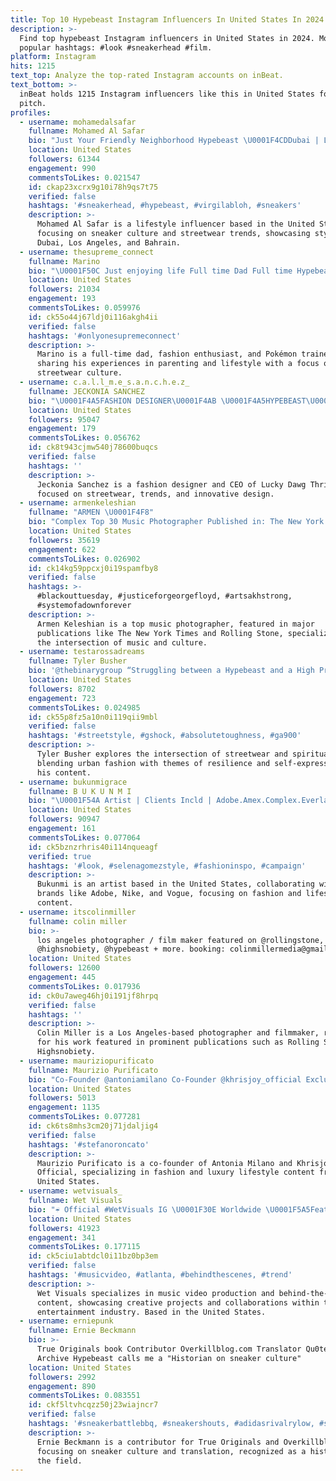 ```yaml
---
title: Top 10 Hypebeast Instagram Influencers In United States In 2024
description: >-
  Find top hypebeast Instagram influencers in United States in 2024. Most
  popular hashtags: #look #sneakerhead #film.
platform: Instagram
hits: 1215
text_top: Analyze the top-rated Instagram accounts on inBeat.
text_bottom: >-
  inBeat holds 1215 Instagram influencers like this in United States for you to
  pitch.
profiles:
  - username: mohamedalsafar
    fullname: Mohamed Al Safar
    bio: "Just Your Friendly Neighborhood Hypebeast \U0001F4CDDubai | Los Angeles | Bahrain ▶️ YouTube: Mohamed Al Safar TikTok: Mohamed.AlSafar Blessed \U0001F468‍\U0001F469‍\U0001F467‍\U0001F466 \U0001F1E7\U0001F1ED"
    location: United States
    followers: 61344
    engagement: 990
    commentsToLikes: 0.021547
    id: ckap23xcrx9g10i78h9qs7t75
    verified: false
    hashtags: '#sneakerhead, #hypebeast, #virgilabloh, #sneakers'
    description: >-
      Mohamed Al Safar is a lifestyle influencer based in the United States,
      focusing on sneaker culture and streetwear trends, showcasing styles from
      Dubai, Los Angeles, and Bahrain.
  - username: thesupreme_connect
    fullname: Marino
    bio: "\U0001F50C Just enjoying life Full time Dad Full time Hypebeast Full time Pokemon Trainer Make sure u follow @thepokemon_connect"
    location: United States
    followers: 21034
    engagement: 193
    commentsToLikes: 0.059976
    id: ck55o44j67ldj0i116akgh4ii
    verified: false
    hashtags: '#onlyonesupremeconnect'
    description: >-
      Marino is a full-time dad, fashion enthusiast, and Pokémon trainer,
      sharing his experiences in parenting and lifestyle with a focus on
      streetwear culture.
  - username: c.a.l.l_m.e_s.a.n.c.h.e.z_
    fullname: JECKONIA SANCHEZ
    bio: "\U0001F4A5FASHION DESIGNER\U0001F4AB \U0001F4A5HYPEBEAST\U0001F4AB \U0001F4A5TRENDSTAR\U0001F4AB \U0001F4A5C.E.O @luckydawgthrift \U0001F4A5WE DELIVER ☎️ 0791072139 \"I HIDE ALL MY PROBLEMS BEHIND MY OUTFITS\""
    location: United States
    followers: 95047
    engagement: 179
    commentsToLikes: 0.056762
    id: ck8t943cjmw540j78600buqcs
    verified: false
    hashtags: ''
    description: >-
      Jeckonia Sanchez is a fashion designer and CEO of Lucky Dawg Thrift,
      focused on streetwear, trends, and innovative design.
  - username: armenkeleshian
    fullname: "ARMEN \U0001F4F8"
    bio: "Complex Top 30 Music Photographer Published in: The New York Times | Rolling Stone | Billboard | GQ | Complex | Highsnobiety | Hypebeast.. \U0001F1E6\U0001F1F2"
    location: United States
    followers: 35619
    engagement: 622
    commentsToLikes: 0.026902
    id: ck14kg59ppcxj0i19spamfby8
    verified: false
    hashtags: >-
      #blackouttuesday, #justiceforgeorgefloyd, #artsakhstrong,
      #systemofadownforever
    description: >-
      Armen Keleshian is a top music photographer, featured in major
      publications like The New York Times and Rolling Stone, specializing in
      the intersection of music and culture.
  - username: testarossadreams
    fullname: Tyler Busher
    bio: '@thebinarygroup “Struggling between a Hypebeast and a High Priest..."'
    location: United States
    followers: 8702
    engagement: 723
    commentsToLikes: 0.024985
    id: ck55p8fz5a10n0i119qii9mbl
    verified: false
    hashtags: '#streetstyle, #gshock, #absolutetoughness, #ga900'
    description: >-
      Tyler Busher explores the intersection of streetwear and spirituality,
      blending urban fashion with themes of resilience and self-expression in
      his content.
  - username: bukunmigrace
    fullname: B U K U N M I
    bio: "\U0001F54A Artist | Clients Incld | Adobe.Amex.Complex.Everlane.Highsnobiety.Hypebeast Instagram.Lululemon.Maserati.Martell.Nike.Puma.Vogue etc."
    location: United States
    followers: 90947
    engagement: 161
    commentsToLikes: 0.077064
    id: ck5bznzrhris40i114nqueagf
    verified: true
    hashtags: '#look, #selenagomezstyle, #fashioninspo, #campaign'
    description: >-
      Bukunmi is an artist based in the United States, collaborating with top
      brands like Adobe, Nike, and Vogue, focusing on fashion and lifestyle
      content.
  - username: itscolinmiller
    fullname: colin miller
    bio: >-
      los angeles photographer / film maker featured on @rollingstone,
      @highsnobiety, @hypebeast + more. booking: colinmillermedia@gmail.com
    location: United States
    followers: 12600
    engagement: 445
    commentsToLikes: 0.017936
    id: ck0u7aweg46hj0i191jf8hrpq
    verified: false
    hashtags: ''
    description: >-
      Colin Miller is a Los Angeles-based photographer and filmmaker, recognized
      for his work featured in prominent publications such as Rolling Stone and
      Highsnobiety.
  - username: mauriziopurificato
    fullname: Maurizio Purificato
    bio: "Co-Founder @antoniamilano Co-Founder @khrisjoy_official Exclusive Agency \U0001F1EE\U0001F1F9 @hypebeast"
    location: United States
    followers: 5013
    engagement: 1135
    commentsToLikes: 0.077281
    id: ck6ts8mhs3cm20j71jdaljig4
    verified: false
    hashtags: '#stefanoroncato'
    description: >-
      Maurizio Purificato is a co-founder of Antonia Milano and Khrisjoy
      Official, specializing in fashion and luxury lifestyle content from the
      United States.
  - username: wetvisuals_
    fullname: Wet Visuals
    bio: "☔️ Official #WetVisuals IG \U0001F30E Worldwide \U0001F5A5Featured on : BET JAMS • WSHH • Hypebeast • No Jumper ☎️Booking : 424-220-8856"
    location: United States
    followers: 41923
    engagement: 341
    commentsToLikes: 0.177115
    id: ck5ciu1abtdcl0i11bz0bp3em
    verified: false
    hashtags: '#musicvideo, #atlanta, #behindthescenes, #trend'
    description: >-
      Wet Visuals specializes in music video production and behind-the-scenes
      content, showcasing creative projects and collaborations within the
      entertainment industry. Based in the United States.
  - username: erniepunk
    fullname: Ernie Beckmann
    bio: >-
      True Originals book Contributor Overkillblog.com Translator Qu0te's
      Archive Hypebeast calls me a "Historian on sneaker culture"
    location: United States
    followers: 2992
    engagement: 890
    commentsToLikes: 0.083551
    id: ckf5ltvhcqzz50j23wiajncr7
    verified: false
    hashtags: '#sneakerbattlebbq, #sneakershouts, #adidasrivalrylow, #sneakerfiles'
    description: >-
      Ernie Beckmann is a contributor for True Originals and Overkillblog.com,
      focusing on sneaker culture and translation, recognized as a historian in
      the field.
---
```


